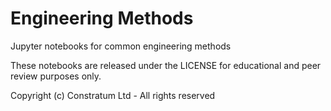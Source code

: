 # Engineering Methods
Jupyter notebooks for common engineering methods


These notebooks are released under the LICENSE for educational and peer review purposes only.

Copyright (c) Constratum Ltd - All rights reserved
